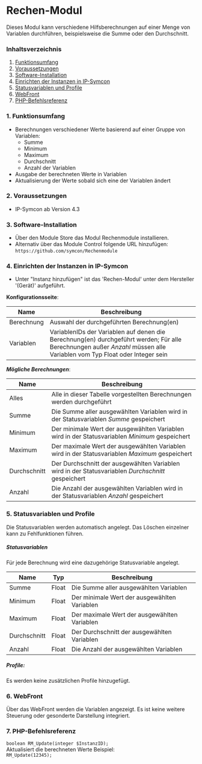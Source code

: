 # Rechen-Modul
Dieses Modul kann verschiedene Hilfsberechnungen auf einer Menge von Variablen durchführen, beispielsweise die Summe oder den Durchschnitt.

### Inhaltsverzeichnis

1. [Funktionsumfang](#1-funktionsumfang)
2. [Voraussetzungen](#2-voraussetzungen)
3. [Software-Installation](#3-software-installation)
4. [Einrichten der Instanzen in IP-Symcon](#4-einrichten-der-instanzen-in-ip-symcon)
5. [Statusvariablen und Profile](#5-statusvariablen-und-profile)
6. [WebFront](#6-webfront)
7. [PHP-Befehlsreferenz](#7-php-befehlsreferenz)

### 1. Funktionsumfang

* Berechnungen verschiedener Werte basierend auf einer Gruppe von Variablen:
  * Summe
  * Minimum
  * Maximum
  * Durchschnitt
  * Anzahl der Variablen
* Ausgabe der berechneten Werte in Variablen
* Aktualisierung der Werte sobald sich eine der Variablen ändert

### 2. Voraussetzungen

- IP-Symcon ab Version 4.3

### 3. Software-Installation

* Über den Module Store das Modul Rechenmodule installieren.
* Alternativ über das Module Control folgende URL hinzufügen:
`https://github.com/symcon/Rechenmodule`  

### 4. Einrichten der Instanzen in IP-Symcon

- Unter "Instanz hinzufügen" ist das 'Rechen-Modul' unter dem Hersteller '(Gerät)' aufgeführt.  

__Konfigurationsseite__:

Name       | Beschreibung
---------- | ---------------------------------
Berechnung | Auswahl der durchgeführten Berechnung(en)
Variablen  | VariablenIDs der Variablen auf denen die Berechnung(en) durchgeführt werden; Für alle Berechnungen außer _Anzahl_ müssen alle Variablen vom Typ Float oder Integer sein

___Mögliche Berechnungen___:

Name         | Beschreibung
------------ | ---------------------------------
Alles        | Alle in dieser Tabelle vorgestellten Berechnungen werden durchgeführt
Summe        | Die Summe aller ausgewählten Variablen wird in der Statusvariablen _Summe_ gespeichert
Minimum      | Der minimale Wert der ausgewählten Variablen wird in der Statusvariablen _Minimum_ gespeichert
Maximum      | Der maximale Wert der ausgewählten Variablen wird in der Statusvariablen _Maximum_ gespeichert
Durchschnitt | Der Durchschnitt der ausgewählten Variablen wird in der Statusvariablen _Durchschnitt_ gespeichert
Anzahl       | Die Anzahl der ausgewählten Variablen wird in der Statusvariablen _Anzahl_ gespeichert

### 5. Statusvariablen und Profile

Die Statusvariablen werden automatisch angelegt. Das Löschen einzelner kann zu Fehlfunktionen führen.

##### Statusvariablen

Für jede Berechnung wird eine dazugehörige Statusvariable angelegt.

Name         | Typ   | Beschreibung
------------ | ----- | ----------------
Summe        | Float | Die Summe aller ausgewählten Variablen
Minimum      | Float | Der minimale Wert der ausgewählten Variablen
Maximum      | Float | Der maximale Wert der ausgewählten Variablen
Durchschnitt | Float | Der Durchschnitt der ausgewählten Variablen
Anzahl       | Float | Die Anzahl der ausgewählten Variablen

##### Profile:

Es werden keine zusätzlichen Profile hinzugefügt.

### 6. WebFront

Über das WebFront werden die Variablen angezeigt. Es ist keine weitere Steuerung oder gesonderte Darstellung integriert.

### 7. PHP-Befehlsreferenz

`boolean RM_Update(integer $InstanzID);`  
Aktualisiert die berechneten Werte
Beispiel:  
`RM_Update(12345);`